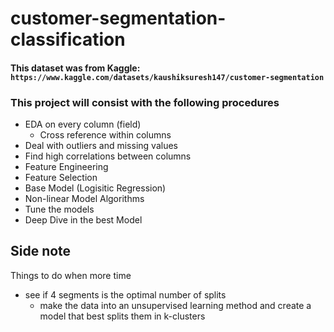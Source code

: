 # customer-segmentation-classification

#### This dataset was from Kaggle: `https://www.kaggle.com/datasets/kaushiksuresh147/customer-segmentation`

### This project will consist with the following procedures
- EDA on every column (field)
    - Cross reference within columns
- Deal with outliers and missing values
- Find high correlations between columns
- Feature Engineering
- Feature Selection
- Base Model (Logisitic Regression)
- Non-linear Model Algorithms
- Tune the models
- Deep Dive in the best Model



## Side note
Things to do when more time
- see if 4 segments is the optimal number of splits
    - make the data into an unsupervised learning method and create a model that best splits them in k-clusters